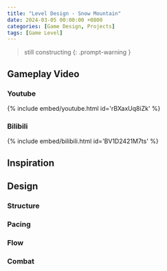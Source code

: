 ```yaml
---
title: "Level Design - Snow Mountain"
date: 2024-03-05 00:00:00 +0800
categories: [Game Design, Projects]
tags: [Game Level]
---
```


> still constructing
{: .prompt-warning }

## Gameplay Video
### Youtube
{% include embed/youtube.html id='rBXaxUq8iZk' %}

### Bilibili
{% include embed/bilibili.html id='BV1D2421M7ts' %}

## Inspiration

## Design
### Structure

### Pacing

### Flow

### Combat

